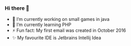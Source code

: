 ### Hi there 👋
- 🔭 I’m currently working on small games in java
- 🌱 I’m currently learning PHP
- ⚡ Fun fact: My first email was created in October 2016
-  ✨ My favourite IDE is Jetbrains Intellij Idea
